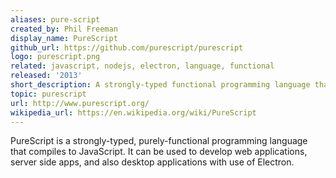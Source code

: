 ```yaml
---
aliases: pure-script
created_by: Phil Freeman
display_name: PureScript
github_url: https://github.com/purescript/purescript
logo: purescript.png
related: javascript, nodejs, electron, language, functional
released: '2013'
short_description: A strongly-typed functional programming language that compiles to JavaScript.
topic: purescript
url: http://www.purescript.org/
wikipedia_url: https://en.wikipedia.org/wiki/PureScript
---
```

PureScript is a strongly-typed, purely-functional programming language that compiles to JavaScript. It can be used to develop web applications, server side apps, and also desktop applications with use of Electron.
